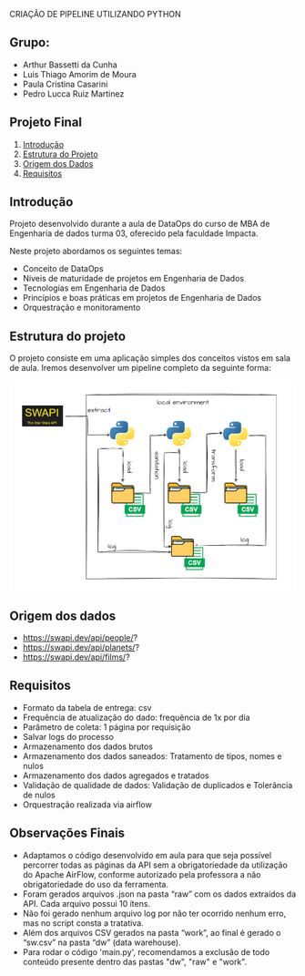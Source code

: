 CRIAÇÃO DE PIPELINE UTILIZANDO PYTHON

## Grupo:
- Arthur Bassetti da Cunha
- Luis Thiago Amorim de Moura
- Paula Cristina Casarini 
- Pedro Lucca Ruiz Martinez

## Projeto Final
1. [Introdução](#introdução)
2. [Estrutura do Projeto](#estrutura-do-projeto)
3. [Origem dos Dados](#origem-dos-dados)
4. [Requisitos](#requisitos)

## Introdução

Projeto desenvolvido durante a aula de DataOps do curso de MBA de Engenharia de dados turma 03, oferecido pela faculdade Impacta.

Neste projeto abordamos os seguintes temas:
- Conceito de DataOps
- Níveis de maturidade de projetos em Engenharia de Dados
- Tecnologias em Engenharia de Dados
- Princípios e boas práticas em projetos de Engenharia de Dados
- Orquestração e monitoramento


## Estrutura do projeto
O projeto consiste em uma aplicação simples dos conceitos vistos em sala de aula. Iremos desenvolver um pipeline completo da seguinte forma:

![alt text](imgs/projeto.png)

## Origem dos dados
- https://swapi.dev/api/people/?
- https://swapi.dev/api/planets/?
- https://swapi.dev/api/films/?

## Requisitos
- Formato da tabela de entrega: csv 
- Frequência de atualização do dado: frequência de 1x por dia
- Parâmetro de coleta: 1 página por requisição
- Salvar logs do processo
- Armazenamento dos dados brutos
- Armazenamento dos dados saneados: Tratamento de tipos, nomes e nulos
- Armazenamento dos dados agregados e tratados
- Validação de qualidade de dados: Validação de duplicados e Tolerância de nulos
- Orquestração realizada via airflow

## Observações Finais
- Adaptamos o código desenvolvido em aula para que seja possível percorrer todas as páginas da API sem a obrigatoriedade da utilização do Apache AirFlow, conforme autorizado pela professora a não obrigatoriedade do uso da ferramenta.
- Foram gerados arquivos .json na pasta “raw” com os dados extraídos da API. Cada arquivo possui 10 ítens. 
- Não foi gerado nenhum arquivo log por não ter ocorrido nenhum erro, mas no script consta a tratativa.
- Além dos arquivos CSV gerados na pasta “work”, ao final é gerado o “sw.csv” na pasta “dw” (data warehouse).
- Para rodar o código 'main.py', recomendamos a exclusão de todo conteúdo presente dentro das pastas "dw", "raw" e "work".





